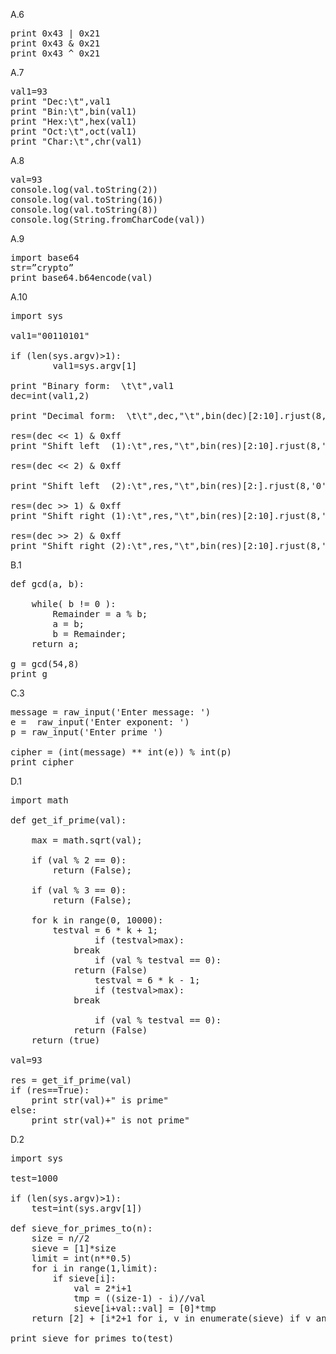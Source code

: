 A.6
<pre>
print 0x43 | 0x21
print 0x43 & 0x21
print 0x43 ^ 0x21
</pre>

A.7
<pre>
val1=93
print "Dec:\t",val1
print "Bin:\t",bin(val1)
print "Hex:\t",hex(val1)
print "Oct:\t",oct(val1)
print "Char:\t",chr(val1)
</pre>
A.8
<pre>
val=93
console.log(val.toString(2))
console.log(val.toString(16))
console.log(val.toString(8))
console.log(String.fromCharCode(val))
</pre>
A.9
<pre>
import base64
str=”crypto”
print base64.b64encode(val)
</pre>
A.10
<pre>
import sys

val1="00110101"

if (len(sys.argv)>1):
        val1=sys.argv[1]

print "Binary form:  \t\t",val1
dec=int(val1,2)

print "Decimal form:  \t\t",dec,"\t",bin(dec)[2:10].rjust(8,'0')

res=(dec << 1) & 0xff
print "Shift left  (1):\t",res,"\t",bin(res)[2:10].rjust(8,'0')

res=(dec << 2) & 0xff

print "Shift left  (2):\t",res,"\t",bin(res)[2:].rjust(8,'0')

res=(dec >> 1) & 0xff
print "Shift right (1):\t",res,"\t",bin(res)[2:10].rjust(8,'0')

res=(dec >> 2) & 0xff
print "Shift right (2):\t",res,"\t",bin(res)[2:10].rjust(8,'0')
</pre>
B.1
<pre>
def gcd(a, b):
    
	while( b != 0 ):
		Remainder = a % b;
		a = b;
		b = Remainder;
	return a;

g = gcd(54,8)
print g
</pre>
C.3
<pre>
message = raw_input('Enter message: ')
e =  raw_input('Enter exponent: ') 
p = raw_input('Enter prime ')

cipher = (int(message) ** int(e)) % int(p)
print cipher
</pre>
D.1
<pre>
import math

def get_if_prime(val):

	max = math.sqrt(val);

	if (val % 2 == 0):
		return (False); 
            
	if (val % 3 == 0):
		return (False); 

	for k in range(0, 10000):
		testval = 6 * k + 1;
                if (testval>max):
			break
                if (val % testval == 0):
			return (False)
                testval = 6 * k - 1;
                if (testval>max):
			break
 
                if (val % testval == 0):
			return (False)
	return (true)

val=93

res = get_if_prime(val)
if (res==True):
	print str(val)+" is prime"
else:	
	print str(val)+" is not prime"
</pre>
D.2
<pre>
import sys

test=1000

if (len(sys.argv)>1):
	test=int(sys.argv[1])

def sieve_for_primes_to(n):
    size = n//2
    sieve = [1]*size
    limit = int(n**0.5)
    for i in range(1,limit):
        if sieve[i]:
            val = 2*i+1
            tmp = ((size-1) - i)//val 
            sieve[i+val::val] = [0]*tmp
    return [2] + [i*2+1 for i, v in enumerate(sieve) if v and i>0]
 
print sieve_for_primes_to(test)
</pre>
